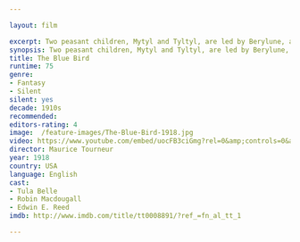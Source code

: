 ```yaml
---

layout: film

excerpt: Two peasant children, Mytyl and Tyltyl, are led by Berylune, a fairy, to search for the Blue Bird of Happiness. Berylune gives Tyltyl a cap with a diamond setting, and when Tyltyl turns the diamond, the children become aware of and conversant with the souls of a Dog and Cat, as well as of Fire, Water, Bread, Light, and other presumably inanimate things. The troupe thus sets off to find the elusive Blue Bird of Happiness.
synopsis: Two peasant children, Mytyl and Tyltyl, are led by Berylune, a fairy, to search for the Blue Bird of Happiness. Berylune gives Tyltyl a cap with a diamond setting, and when Tyltyl turns the diamond, the children become aware of and conversant with the souls of a Dog and Cat, as well as of Fire, Water, Bread, Light, and other presumably inanimate things. The troupe thus sets off to find the elusive Blue Bird of Happiness.
title: The Blue Bird
runtime: 75
genre: 
- Fantasy
- Silent
silent: yes
decade: 1910s
recommended: 
editors-rating: 4
image:  /feature-images/The-Blue-Bird-1918.jpg
video: https://www.youtube.com/embed/uocFB3ciGmg?rel=0&amp;controls=0&amp;showinfo=0
director: Maurice Tourneur 
year: 1918
country: USA
language: English
cast:
- Tula Belle
- Robin Macdougall
- Edwin E. Reed
imdb: http://www.imdb.com/title/tt0008891/?ref_=fn_al_tt_1

---
```

